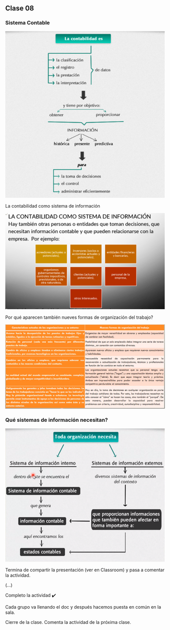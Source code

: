 ## Clase 08

### Sistema Contable

![](./223-assets/ppt-30-ingenieria.png)

La contabilidad como sistema de información

![](./223-assets/ppt-31-ingenieria.png)

Por qué aparecen también nueves formas de organización del trabajo?

![](./223-assets/ppt-32-ingenieria.png)

### Qué sistemas de información necesitan?

![](./223-assets/ppt-33-ingenieria.png)

Termina de compartir la presentación (ver en Classroom) y pasa a comentar la actividad.

(...)

Completo la actividad ✔️

Cada grupo va llenando el doc y después hacemos puesta en común en la sala.

Cierre de la clase. Comenta la actividad de la próxima clase.